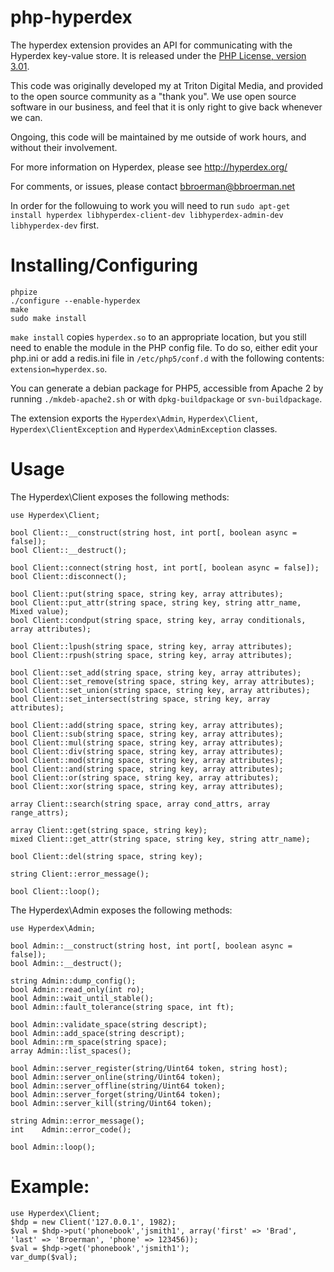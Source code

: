php-hyperdex
=============
The hyperdex extension provides an API for communicating with the Hyperdex key-value store. 
It is released under the [PHP License, version 3.01](http://www.php.net/license/3_01.txt).

This code was originally developed my at Triton Digital Media, and provided to the open 
source community as a "thank you". We use open source software in our business, and feel that it 
is only right to give back whenever we can.

Ongoing, this code will be maintained by me outside of work hours, and without their involvement.

For more information on Hyperdex, please see http://hyperdex.org/


For comments, or issues, please contact bbroerman@bbroerman.net

In order for the followuing to work you will need to run `sudo apt-get install hyperdex libhyperdex-client-dev libhyperdex-admin-dev libhyperdex-dev` first.

Installing/Configuring
======================

    phpize
    ./configure --enable-hyperdex
    make
    sudo make install

`make install` copies `hyperdex.so` to an appropriate location, but you still need to enable the module in the PHP config file. To do so, either edit your php.ini or add a redis.ini file in `/etc/php5/conf.d` with the following contents: `extension=hyperdex.so`.

You can generate a debian package for PHP5, accessible from Apache 2 by running `./mkdeb-apache2.sh` or with `dpkg-buildpackage` or `svn-buildpackage`.

The extension exports the `Hyperdex\Admin`, `Hyperdex\Client`, `Hyperdex\ClientException` and `Hyperdex\AdminException` classes. 


Usage
====================

The Hyperdex\Client exposes the following methods:

    use Hyperdex\Client;

    bool Client::__construct(string host, int port[, boolean async = false]);
    bool Client::__destruct();

    bool Client::connect(string host, int port[, boolean async = false]);
    bool Client::disconnect();
    
    bool Client::put(string space, string key, array attributes);
    bool Client::put_attr(string space, string key, string attr_name, Mixed value);
    bool Client::condput(string space, string key, array conditionals, array attributes);
    
    bool Client::lpush(string space, string key, array attributes);
    bool Client::rpush(string space, string key, array attributes);
    
    bool Client::set_add(string space, string key, array attributes);
    bool Client::set_remove(string space, string key, array attributes);
    bool Client::set_union(string space, string key, array attributes);
    bool Client::set_intersect(string space, string key, array attributes);
    
    bool Client::add(string space, string key, array attributes);
    bool Client::sub(string space, string key, array attributes);
    bool Client::mul(string space, string key, array attributes);
    bool Client::div(string space, string key, array attributes);
    bool Client::mod(string space, string key, array attributes);
    bool Client::and(string space, string key, array attributes);
    bool Client::or(string space, string key, array attributes);
    bool Client::xor(string space, string key, array attributes);
    
    array Client::search(string space, array cond_attrs, array range_attrs);
    
    array Client::get(string space, string key);
    mixed Client::get_attr(string space, string key, string attr_name);
    
    bool Client::del(string space, string key);
    
    string Client::error_message();
    
    bool Client::loop();
    

The Hyperdex\Admin exposes the following methods:

    use Hyperdex\Admin;

    bool Admin::__construct(string host, int port[, boolean async = false]);
    bool Admin::__destruct();
    
    string Admin::dump_config();
    bool Admin::read_only(int ro);
    bool Admin::wait_until_stable();
    bool Admin::fault_tolerance(string space, int ft);
    
    bool Admin::validate_space(string descript);
    bool Admin::add_space(string descript);
    bool Admin::rm_space(string space);
    array Admin::list_spaces();
    
    bool Admin::server_register(string/Uint64 token, string host);
    bool Admin::server_online(string/Uint64 token);
    bool Admin::server_offline(string/Uint64 token);
    bool Admin::server_forget(string/Uint64 token);
    bool Admin::server_kill(string/Uint64 token);
    
    string Admin::error_message();
    int    Admin::error_code();
    
    bool Admin::loop();
    

Example:
=========

    use Hyperdex\Client;
    $hdp = new Client('127.0.0.1', 1982);
    $val = $hdp->put('phonebook','jsmith1', array('first' => 'Brad', 'last' => 'Broerman', 'phone' => 123456));
    $val = $hdp->get('phonebook','jsmith1');
    var_dump($val);
